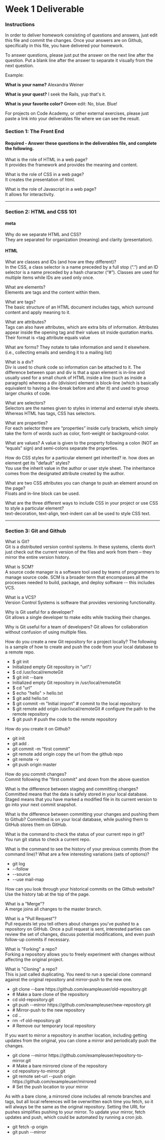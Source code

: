 # Week 1 Deliverable  

### Instructions  

In order to deliver homework consisting of questions and answers, just edit this file and commit the changes.  Once your answers are on Github, specifically in this file, you have delivered your homework.  
  
To answer questions, please just put the answer on the next line after the question.  Put a blank line after the answer to separate it visually from the next question.  

Example:  

**What is your name?**
Alexandra Weiner

**What is your quest?**
I seek the Rails, yup that's it.  

**What is your favorite color?**
~~Green~~ edit:  No, blue.  Blue!  

For projects on Code Academy, or other external exercises, please just paste a link into your deliverables file where we can see the result.  

### Section 1: The Front End
#### Required - Answer these questions in the deliverables file, and complete the following. 
What is the role of HTML in a web page?  
It provides the framework and provides the meaning and content. 

What is the role of CSS in a web page?  
It creates the presentation of html.

What is the role of Javascript in a web page?  
It allows for interactivity.

---

### Section 2: HTML and CSS 101

#### meta
Why do we separate HTML and CSS?  
They are separated for organization (meaning) and clarity (presentation). 

#### HTML
What are classes and IDs (and how are they different)?  
In the CSS, a class selector is a name preceded by a full stop (“.”) and an ID selector is a name preceded by a hash character (“#”).
Classes are used for multiple items while IDs are used only once.

What are elements?  
Elements are tags and the content within them.

What are tags?  
The basic structure of an HTML document includes tags, which surround content and apply meaning to it.

What are attributes?  
Tags can also have attributes, which are extra bits of information. Attributes appear inside the opening tag and their values sit inside quotation marks. Their format is <tag attribute equals value

What are forms? 
They notate to take information and send it elsewhere. (i.e., collecting emails and sending it to a mailing list)

What is a div?  
Div is used to chunk code so information can be attached to it. 
The difference between span and div is that a span element is in-line and usually used for a small chunk of HTML inside a line (such as inside a paragraph) whereas a div (division) element is block-line (which is basically equivalent to having a line-break before and after it) and used to group larger chunks of code.

What are selectors?  
Selectors are the names given to styles in internal and external style sheets. Whereas HTML has tags, CSS has selectors. 

What are properties?  
For each selector there are “properties” inside curly brackets, which simply take the form of words such as color, font-weight or background-color.

What are values? 
A value is given to the property following a colon (NOT an “equals” sign) and semi-colons separate the properties.

How do CSS styles for a particular element get inherited? ie. how does an element get its "default" styles?  
You use the inherit value in the author or user style sheet. The inheritance comes from the designated attribute created by the author.

What are two CSS attributes you can change to push an element around on the page?  
Floats and in-line block can be used.

What are the three different ways to include CSS in your project or use CSS to style a particular element?  
text-decoration, text-align, text-indent can all be used to style CSS text. 

---
### Section 3: Git and Github  
What is Git?  
Git is a distributed version control systems. In these systems, clients don’t just check out the current version of the files and work from them – they mirror the entire version history. 

What is SCM?  
A source code manager is a software tool used by teams of programmers to manage source code. 
SCM is a broader term that encompasses all the processes needed to build, package, and deploy software -- this includes VCS.

What is a VCS?  
Version Control Systems is software that provides versioning functionality.

Why is Git useful for a developer?  
Git allows a single developer to make edits while tracking their changes.

Why is Git useful for a team of developers? 
Git allows for collaboration without confusion of using multiple files.

How do you create a new Git repository for a project locally? 
The following is a sample of how to create and push the code from your local database to a remote repo. 
<ul> 
<li>$ git init</li>
<li>Initialized empty Git repository in "url"/</li>
<li>$ cd /usr/local/remoteGit</li>
<li>$ git init --bare</li>
<li>Initialized empty Git repository in /usr/local/remoteGit</li>
<li>$ cd "url"</li>
<li>$ echo "hello" > hello.txt</li>
<li>$ git add hello.txt</li>
<li>$ git commit -m "Initial import" # commit to the local repository</li>
<li>$ git remote add origin /usr/local/remoteGit # configure the path to the remote repository</li>
<li>$ git push # push the code to the remote repository</li>
</ul>

How do you create it on Github?  
<p>
<ul>
<li> git init </li>
<li>git add .</li>
<li>git commit -m "first commit"</li>
<li>git remote add origin       copy the url from the github repo</li>
<li>git remote -v</li>
<li>git push origin master </li>
</ul>
</p>

How do you commit changes?  
Commit following the "first commit" and down from the above question

What is the difference between staging and committing changes?  
Committed means that the data is safely stored in your local database. Staged means that you have marked a modified file in its current version to go into your next commit snapshot. 

What is the difference between committing your changes and pushing them to Github? 
Committed is on your local database, while pushing them to GitHub stores them on GitHub. 

What is the command to check the status of your current repo in git?  
You run git status to check a current repo. 

What is the command to see the history of your previous commits (from the command line)?  What are a few interesting variations (sets of options)?  
<ul>
<li>git log</li>
<li>--follow</li>
<li>--source </li>
<li>--use mail-map</li>
</ul>

How can you look through your historical commits on the Github website?  
Use the history tab at the top of the page.

What is a "Merge"?  
A merge joins all changes to the master branch.

What is a "Pull Request"?  
Pull requests let you tell others about changes you've pushed to a repository on GitHub. Once a pull request is sent, interested parties can review the set of changes, discuss potential modifications, and even push follow-up commits if necessary.

What is "Forking" a repo?  
Forking a repository allows you to freely experiment with changes without affecting the original project.

What is "Cloning" a repo?  
This is just called duplicating. You need to run a special clone command against the original repository and mirror-push to the new one.
<p>
<ul>
<li>git clone --bare https://github.com/exampleuser/old-repository.git</li>
<li># Make a bare clone of the repository</li>

<li>cd old-repository.git</li>
<li>git push --mirror https://github.com/exampleuser/new-repository.git</li>
<li># Mirror-push to the new repository</li>

<li>cd ..</li>
<li>rm -rf old-repository.git</li>
<li># Remove our temporary local repository</li>
</ul>

<p>If you want to mirror a repository in another location, including getting updates from the original, you can clone a mirror and periodically push the changes.</p>
<ul>
<li>git clone --mirror https://github.com/exampleuser/repository-to-mirror.git</li>
<li># Make a bare mirrored clone of the repository</li>

<li>cd repository-to-mirror.git</li>
<li>git remote set-url --push origin https://github.com/exampleuser/mirrored</li>
<li># Set the push location to your mirror</li>
</ul>

<p>As with a bare clone, a mirrored clone includes all remote branches and tags, but all local references will be overwritten each time you fetch, so it will always be the same as the original repository. Setting the URL for pushes simplifies pushing to your mirror. To update your mirror, fetch updates and push, which could be automated by running a cron job.</p>
<ul>
<li>git fetch -p origin</li>
<li>git push --mirror</li>
</ul>
</p>
